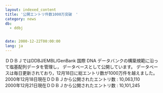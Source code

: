 ```yaml
---
layout: indexed_content
title: '公開エントリ件数1000万突破　'
category: news
db:
  - ddbj


date: 2000-12-22T00:00:00
lang: ja
---
```


ＤＤＢＪではDDBJ/EMBL/GenBank 国際 DNA データバンクの構築規範に沿って塩基配列データを管理し， データベースとして公開しています。 データベースは毎日更新されており，12月18日に総エントリ数が1000万件を越えました。<br>2000年12月18日現在ＤＤＢＪから公開されたエントリ数 : 10,063,110<br>2000年12月21日現在ＤＤＢＪから公開されたエントリ数 : 10,101,245
